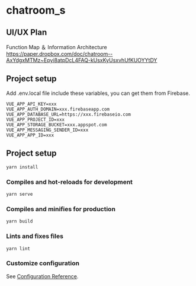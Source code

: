 # chatroom_s

## UI/UX Plan

Function Map ＆ Information Architecture
https://paper.dropbox.com/doc/chatroom--AxYdgxMTMz~Epyi8atpDcL4FAQ-kUsxKyUsxvhUfKUOYYtDY

## Project setup

Add .env.local file include these variables, you can get them from Firebase.

```
VUE_APP_API_KEY=xxx
VUE_APP_AUTH_DOMAIN=xxx.firebaseapp.com
VUE_APP_DATABASE_URL=https://xxx.firebaseio.com
VUE_APP_PROJECT_ID=xxx
VUE_APP_STORAGE_BUCKET=xxx.appspot.com
VUE_APP_MESSAGING_SENDER_ID=xxx
VUE_APP_APP_ID=xxx
```

## Project setup

```
yarn install
```

### Compiles and hot-reloads for development

```
yarn serve
```

### Compiles and minifies for production

```
yarn build
```

### Lints and fixes files

```
yarn lint
```

### Customize configuration

See [Configuration Reference](https://cli.vuejs.org/config/).
